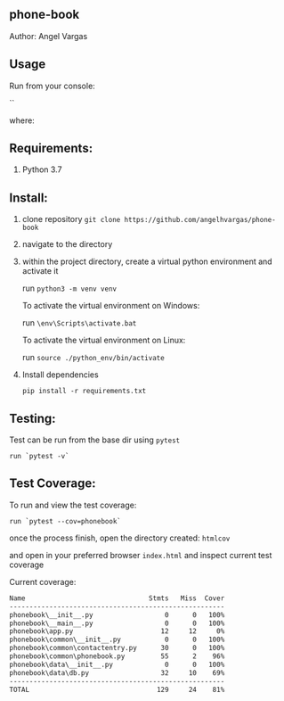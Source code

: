 phone-book
--------------
Author: Angel Vargas

Usage
-----

Run from your console:
 
``

where: 
    
    

Requirements:
-------------
1. Python 3.7

Install:
--------

1. clone repository `git clone https://github.com/angelhvargas/phone-book` 
2. navigate to the directory
3. within the project directory, create a virtual python environment and activate it

    run `python3 -m venv venv`
    
    To activate the virtual environment on Windows: 
    
    run `\env\Scripts\activate.bat`
    
    To activate the virtual environment on Linux:
    
    run `source ./python_env/bin/activate`
    
4. Install dependencies
 
    `pip install -r requirements.txt`
    

Testing:
--------

Test can be run from the base dir using `pytest`

    run `pytest -v`

Test Coverage:
--------------

To run and view the test coverage:

    run `pytest --cov=phonebook`
    
once the process finish, open the directory created: `htmlcov`

and open in your preferred browser `index.html` and inspect current test coverage

Current coverage:

```bash
Name                               Stmts   Miss  Cover
------------------------------------------------------
phonebook\__init__.py                  0      0   100%
phonebook\__main__.py                  0      0   100%
phonebook\app.py                      12     12     0%
phonebook\common\__init__.py           0      0   100%
phonebook\common\contactentry.py      30      0   100%
phonebook\common\phonebook.py         55      2    96%
phonebook\data\__init__.py             0      0   100%
phonebook\data\db.py                  32     10    69%
------------------------------------------------------
TOTAL                                129     24    81%

```